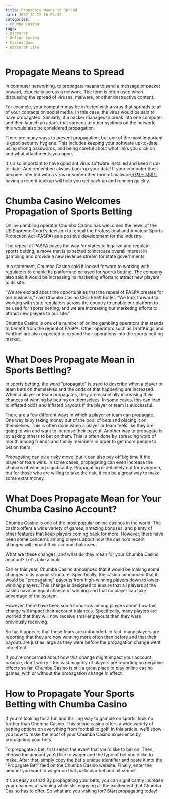```yaml
---
title: Propagate Means to Spread
date: 2022-12-22 16:54:37
categories:
- Chumba Casino
tags:
- Baccarat
- Online Casino
- Casino Game
- Baccarat Site
---
```



#  Propagate Means to Spread

In computer networking, to propagate means to send a message or packet onward, especially across a network. The term is often used when discussing the spread of viruses, malware, or other destructive content.

For example, your computer may be infected with a virus that spreads to all of your contacts on social media. In this case, the virus would be said to have propagated. Similarly, if a hacker manages to break into one computer and then launch an attack that spreads to other systems on the network, this would also be considered propagation.

There are many ways to prevent propagation, but one of the most important is good security hygiene. This includes keeping your software up-to-date, using strong passwords, and being careful about what links you click on and what attachments you open.

It's also important to have good antivirus software installed and keep it up-to-date. And remember: always back up your data! If your computer does become infected with a virus or some other form of malware,[카지노 사이트](https://choegocasino.com/) having a recent backup will help you get back up and running quickly.

#  Chumba Casino Welcomes Propagation of Sports Betting

Online gambling operator Chumba Casino has welcomed the news of the US Supreme Court’s decision to repeal the Professional and Amateur Sports Protection Act (PASPA) as a positive development for the industry.

The repeal of PASPA paves the way for states to legalize and regulate sports betting, a move that is expected to increase overall interest in gambling and provide a new revenue stream for state governments.

In a statement, Chumba Casino said it looked forward to working with regulators to enable its platform to be used for sports betting. The company also said it would be increasing its marketing efforts to attract new players to its site.

“We are excited about the opportunities that the repeal of PASPA creates for our business,” said Chumba Casino CEO Rhett Butler. “We look forward to working with state regulators across the country to enable our platform to be used for sports betting, and we are increasing our marketing efforts to attract new players to our site.”

Chumba Casino is one of a number of online gambling operators that stands to benefit from the repeal of PASPA. Other operators such as DraftKings and FanDuel are also expected to expand their operations into the sports betting market.

#  What Does Propagate Mean in Sports Betting?

In sports betting, the word "propagate" is used to describe when a player or team bets on themselves and the odds of that happening are increased. When a player or team propagates, they are essentially increasing their chances of winning by betting on themselves. In some cases, this can lead to inflated odds and inflated payouts if the player or team is successful.

There are a few different ways in which a player or team can propagate. One way is by taking money out of the pool of bets and placing it on themselves. This is often done when a player or team feels like they are going to win and want to increase their payout. Another way to propagate is by asking others to bet on them. This is often done by spreading word of mouth among friends and family members in order to get more people to bet on them.

Propagating can be a risky move, but it can also pay off big time if the player or team wins. In some cases, propagating can even increase the chances of winning significantly. Propagating is definitely not for everyone, but for those who are willing to take the risk, it can be a great way to make some extra money.

#  What Does Propagate Mean for Your Chumba Casino Account?

Chumba Casino is one of the most popular online casinos in the world. The casino offers a wide variety of games, amazing bonuses, and plenty of other features that keep players coming back for more. However, there have been some concerns among players about how the casino's recent changes will impact their account balances.

What are these changes, and what do they mean for your Chumba Casino account? Let's take a look.

Earlier this year, Chumba Casino announced that it would be making some changes to its payout structure. Specifically, the casino announced that it would be "propagating" payouts from high-winning players down to lower-winning players. This change is designed to ensure that all players at the casino have an equal chance of winning and that no player can take advantage of the system.

However, there have been some concerns among players about how this change will impact their account balances. Specifically, many players are worried that they will now receive smaller payouts than they were previously receiving.

So far, it appears that these fears are unfounded. In fact, many players are reporting that they are now winning more often than before and that their payouts are just as large as they were before the propagation change went into effect.

If you're concerned about how this change might impact your account balance, don't worry – the vast majority of players are reporting no negative effects so far. Chumba Casino is still a great place to play online casino games, with or without the propagation change in effect.

#  How to Propagate Your Sports Betting with Chumba Casino

If you're looking for a fun and thrilling way to gamble on sports, look no further than Chumba Casino. This online casino offers a wide variety of betting options on everything from football to golf. In this article, we'll show you how to make the most of your Chumba Casino experience by propagating your bets.

To propagate a bet, first select the event that you'd like to bet on. Then, choose the amount you'd like to wager and the type of bet you'd like to make. After that, simply copy the bet's unique identifier and paste it into the "Propagate Bet" field on the Chumba Casino website. Finally, enter the amount you want to wager on that particular bet and hit submit.

It's as easy as that! By propagating your bets, you can significantly increase your chances of winning while still enjoying all the excitement that Chumba Casino has to offer. So what are you waiting for? Start propagating today!